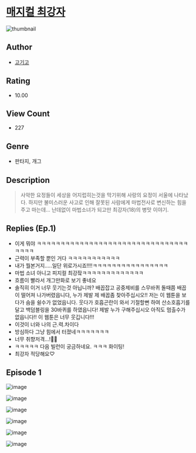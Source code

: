 # [매지컬 최강자](https://comic.naver.com/challenge/list?titleId=811126)
![thumbnail](https://image-comic.pstatic.net/user_contents_data/challenge_comic/2023/05/25/upload_3906135330536371504_480x623.jpeg)

## Author
- [고기고](https://comic.naver.com/artistTitle?id=367209)

## Rating
- 10.00

## View Count
- 227

## Genre
- 판타지, 개그

## Description
> 사악한 요정들이 세상을 어지럽히는것을 막기위해 사랑의 요정이 서울에 나타났다. 하지만 불미스러운 사고로 인해 잘못된 사람에게 마법전사로 변신하는 힘을 주고 마는데... 난데없이 마법소녀가 되고만 최강자(18)의 병맛 이야기.

## Replies (Ep.1)
- 이게 뭐야 ㅋㅋㅋㅋㅋㅋㅋㅋㅋㅋㅋㅋㅋㅋㅋㅋㅋㅋㅋㅋㅋㅋㅋㅋㅋㅋㅋㅋㅋㅋㅋㅋㅋㅋㅋㅋ
- 근력이 부족할 뿐인 거다 ㅋㅋㅋㅋㅋㅋㅋㅋㅋㅋㅋ
- 내가 뭘본거지.....일단 위로가시죠!!!!ㅋㅋㅋㅋㅋㅋㅋㅋㅋㅋㅋㅋㅋㅋㅋㅋ
- 마법 소녀 아니고 피지컬 최강잨ㅋㅋㅋㅋㅋㅋㅋㅋㅋㅋㅋㅋㅋ
- 흐름이 빨라서 개그만화로 보기 좋네요
- 솔직히 이거 너무 웃기는것 아닙니까? 배꼽잡고 공중제비를 스무바퀴 돌때쯤 배꼽이 떨어져 나가버렸읍니다, 누가 제발 제 배꼽좀 찾아주십시오!! 저는 이 웹툰을 보다가 숨을 쉴수가 없었읍니다. 웃다가 호흡곤란이 와서 기절할뻔 하여 산소호흡기를 달고 백덤블링을 30바퀴를 하였읍니다! 제발 누가 구해주십시오 아직도 멈출수가 없읍니다!! 이 웹툰은 너무 웃깁니다!!!
- 이것이 너와 나의 근.력.차이다
- 방심하다 그냥 힘에서 터졌네ㅋㅋㅋㅋㅋㅋㅋ
- 너무 취향저격...!👀👀
- ㅋㅋㅋㅋㅋ 다음 빌런이 궁금하네요. ㅋㅋㅋ 화이팅!
- 최강자 적당해요♡

## Episode 1
![image](https://image-comic.pstatic.net/user_contents_data/challenge_comic/2023/05/25/367209/upload_7148445394767472182.jpeg)

![image](https://image-comic.pstatic.net/user_contents_data/challenge_comic/2023/05/25/367209/upload_4063484052377068133.jpeg)

![image](https://image-comic.pstatic.net/user_contents_data/challenge_comic/2023/05/25/367209/upload_7149521798645703216.jpeg)

![image](https://image-comic.pstatic.net/user_contents_data/challenge_comic/2023/05/25/367209/upload_7090410984190666085.jpeg)

![image](https://image-comic.pstatic.net/user_contents_data/challenge_comic/2023/05/25/367209/upload_3991707919656235062.jpeg)

![image](https://image-comic.pstatic.net/user_contents_data/challenge_comic/2023/05/25/367209/upload_7221071620262147897.jpeg)
